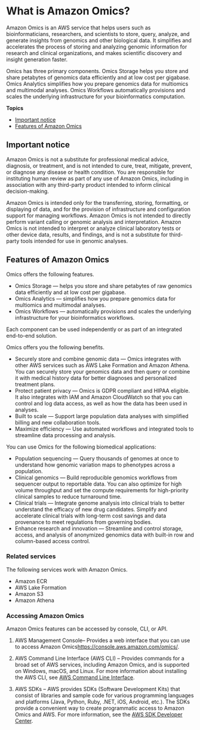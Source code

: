 # What is Amazon Omics?<a name="what-is-service"></a>

Amazon Omics is an AWS service that helps users such as bioinformaticians, researchers, and scientists to store, query, analyze, and generate insights from genomics and other biological data\. It simplifies and accelerates the process of storing and analyzing genomic information for research and clinical organizations, and makes scientific discovery and insight generation faster\.

Omics has three primary components\. Omics Storage helps you store and share petabytes of genomics data efficiently and at low cost per gigabase\. Omics Analytics simplifies how you prepare genomics data for multiomics and multimodal analyses\. Omics Workflows automatically provisions and scales the underlying infrastructure for your bioinformatics computation\. 

**Topics**
+ [Important notice](#important-notice)
+ [Features of Amazon Omics](#servicename-feature-overview)

## Important notice<a name="important-notice"></a>

Amazon Omics is not a substitute for professional medical advice, diagnosis, or treatment, and is not intended to cure, treat, mitigate, prevent, or diagnose any disease or health condition\. You are responsible for instituting human review as part of any use of Amazon Omics, including in association with any third\-party product intended to inform clinical decision\-making\. 

Amazon Omics is intended only for the transferring, storing, formatting, or displaying of data, and for the provision of infrastructure and configuration support for managing workflows\. Amazon Omics is not intended to directly perform variant calling or genomic analysis and interpretation\. Amazon Omics is not intended to interpret or analyze clinical laboratory tests or other device data, results, and findings, and is not a substitute for third\-party tools intended for use in genomic analyses\.

## Features of Amazon Omics<a name="servicename-feature-overview"></a>

Omics offers the following features\.
+ Omics Storage — helps you store and share petabytes of raw genomics data efficiently and at low cost per gigabase\. 
+ Omics Analytics — simplifies how you prepare genomics data for multiomics and multimodal analyses\. 
+ Omics Workflows — automatically provisions and scales the underlying infrastructure for your bioinformatics workflows\.

Each component can be used independently or as part of an integrated end\-to\-end solution\. 

Omics offers you the following benefits\.
+ Securely store and combine genomic data — Omics integrates with other AWS services such as AWS Lake Formation and Amazon Athena\. You can securely store your genomics data and then query or combine it with medical history data for better diagnoses and personalized treatment plans\.
+ Protect patient privacy — Omics is GDPR compliant and HIPAA eligible\. It also integrates with IAM and Amazon CloudWatch so that you can control and log data access, as well as how the data has been used in analyses\. 
+ Built to scale — Support large population data analyses with simplified billing and new collaboration tools\.
+ Maximize efficiency — Use automated workflows and integrated tools to streamline data processing and analysis\.

You can use Omics for the following biomedical applications:
+ Population sequencing — Query thousands of genomes at once to understand how genomic variation maps to phenotypes across a population\.
+ Clinical genomics — Build reproducible genomics workflows from sequencer output to reportable data\. You can also optimize for high volume throughput and set the compute requirements for high\-priority clinical samples to reduce turnaround time\. 
+ Clinical trials — Integrate genome analysis into clinical trials to better understand the efficacy of new drug candidates\. Simplify and accelerate clinical trials with long\-term cost savings and data provenance to meet regulations from governing bodies\.
+ Enhance research and innovation — Streamline and control storage, access, and analysis of anonymized genomics data with built\-in row and column\-based access control\.

### Related services<a name="related-services"></a>

The following services work with Amazon Omics\.
+ Amazon ECR
+ AWS Lake Formation
+ Amazon S3
+ Amazon Athena

### Accessing Amazon Omics<a name="acessing-servicename"></a>

Amazon Omics features can be accessed by console, CLI, or API\. 

1. AWS Management Console– Provides a web interface that you can use to access Amazon Omics[https://console\.aws\.amazon\.com/omics/](https://console.aws.amazon.com/omics/)\.

1. AWS Command Line Interface \(AWS CLI\) – Provides commands for a broad set of AWS services, including Amazon Omics, and is supported on Windows, macOS, and Linux\. For more information about installing the AWS CLI, see [ AWS Command Line Interface]( https://aws.amazon.com/cli/)\. 

1. AWS SDKs – AWS provides SDKs \(Software Development Kits\) that consist of libraries and sample code for various programming languages and platforms \(Java, Python, Ruby, \.NET, iOS, Android, etc\.\)\. The SDKs provide a convenient way to create programmatic access to Amazon Omics and AWS\. For more information, see the [AWS SDK Developer Center](https://aws.amazon.com/developer/tools/)\.